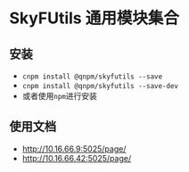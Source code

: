 # SkyFUtils 通用模块集合

## 安装
* `cnpm install @qnpm/skyfutils --save`
* `cnpm install @qnpm/skyfutils --save-dev`
* 或者使用`npm`进行安装

## 使用文档
* http://10.16.66.9:5025/page/
* http://10.16.66.42:5025/page/